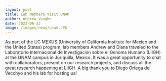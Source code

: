 ```yaml
---
layout: post
title: Lab Members Visit UNAM
author: Andrew Vaughn
date: 2022-06-22
image: /images/news/unam.JPG
---
```



As part of the UC MEXUS (University of California Institute for Mexico and the United States) program, lab members Andrew and Diana traveled to the Laboratorio Internacional de Investigación sobre el Genoma Humano (LIIGH) at the UNAM campus in Juriquilla, Mexico. It was a great opportunity to chat with collaborators, present on our research projects, and discuss all the great research happening at LIIGH. A big thank you to Diego Ortega del Vecchyo and his lab for hosting us!

